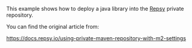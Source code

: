 This example shows how to deploy a java library into the [Repsy](https://repsy.io) private repository. 

You can find the original article from:

https://docs.repsy.io/using-private-maven-repository-with-m2-settings
